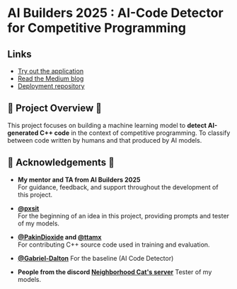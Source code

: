 # AI Builders 2025 : AI-Code Detector for Competitive Programming

## Links
- [Try out the application](https://huggingface.co/spaces/a0ms1n/AI-Code-Detector_for-Competitive-Programming)
- [Read the Medium blog](https://medium.com/@pakinsukchan/ai-code-detector-for-competitive-programming-e6e8ecb275f7)
- [Deployment repository](https://huggingface.co/spaces/a0ms1n/AI-Code-Detector_for-Competitive-Programming/tree/main)

## 🎯 Project Overview 🎯
This project focuses on building a machine learning model to **detect AI-generated C++ code** in the context of competitive programming. To classify between code written by humans and that produced by AI models.

## 🙏 Acknowledgements 🙏

- **My mentor and TA from AI Builders 2025**  
  For guidance, feedback, and support throughout the development of this project.

- **[@pxsit](https://github.com/pxsit)**  
  For the beginning of an idea in this project, providing prompts and tester of my models.

- **[@PakinDioxide](https://github.com/PakinDioxide) and [@ttamx](https://github.com/ttamx)**  
  For contributing C++ source code used in training and evaluation.

- **[@Gabriel-Dalton](https://github.com/Gabriel-Dalton/AI-Code-Detector)**
  For the baseline (AI Code Detector)

- **People from the discord [Neighborhood Cat's server](https://discord.gg/bc39JCRq7j)**
  Tester of my models. 



